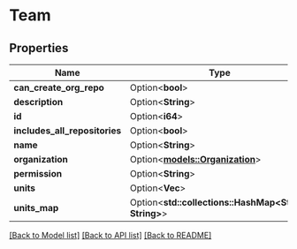# Team

## Properties

Name | Type | Description | Notes
------------ | ------------- | ------------- | -------------
**can_create_org_repo** | Option<**bool**> |  | [optional]
**description** | Option<**String**> |  | [optional]
**id** | Option<**i64**> |  | [optional]
**includes_all_repositories** | Option<**bool**> |  | [optional]
**name** | Option<**String**> |  | [optional]
**organization** | Option<[**models::Organization**](Organization.md)> |  | [optional]
**permission** | Option<**String**> |  | [optional]
**units** | Option<**Vec<String>**> |  | [optional]
**units_map** | Option<**std::collections::HashMap<String, String>**> |  | [optional]

[[Back to Model list]](../README.md#documentation-for-models) [[Back to API list]](../README.md#documentation-for-api-endpoints) [[Back to README]](../README.md)


